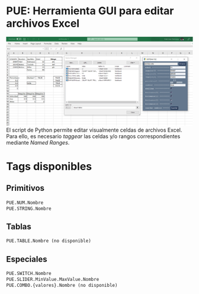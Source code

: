 # PUE: Herramienta GUI para editar archivos Excel
![](captura.png)
El script de Python permite editar visualmente celdas de archivos Excel. Para ello, es necesario *taggear* las celdas y/o rangos correspondientes mediante *Named Ranges*.

# Tags disponibles
## Primitivos
```
PUE.NUM.Nombre
PUE.STRING.Nombre
```

## Tablas
```
PUE.TABLE.Nombre (no disponible)
```

## Especiales
```
PUE.SWITCH.Nombre
PUE.SLIDER.MinValue.MaxValue.Nombre
PUE.COMBO.{valores}.Nombre (no disponible)
```